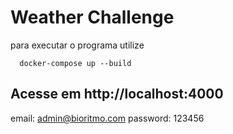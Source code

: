 # Weather Challenge

para executar o programa utilize

```shell
  docker-compose up --build
```

## Acesse em http://localhost:4000

email: admin@bioritmo.com
password: 123456
